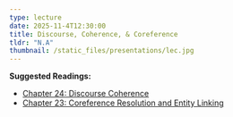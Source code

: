 ```yaml
---
type: lecture
date: 2025-11-4T12:30:00
title: Discourse, Coherence, & Coreference
tldr: "N.A"
thumbnail: /static_files/presentations/lec.jpg
---
```

**Suggested Readings:**
- [Chapter 24: Discourse Coherence](https://web.stanford.edu/~jurafsky/slp3/24.pdf)
- [Chapter 23: Coreference Resolution and Entity Linking](https://web.stanford.edu/~jurafsky/slp3/23.pdf)
